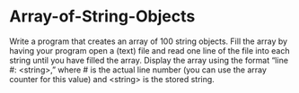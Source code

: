 # Array-of-String-Objects
Write a program that creates an array of 100 string objects. Fill the array by having your program open a (text) file and read one line of the file into each string until you have filled the array. Display the array using the format “line #: &lt;string>,” where # is the actual line number (you can use the array counter for this value) and &lt;string> is the stored string.
